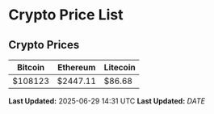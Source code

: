 # Crypto Price List

## Crypto Prices
| Bitcoin | Ethereum | Litecoin |
| ------- | -------- | -------- |
| $108123 | $2447.11 | $86.68 |
**Last Updated:** 2025-06-29 14:31 UTC
**Last Updated:** $DATE$
